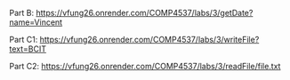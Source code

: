 Part B: https://vfung26.onrender.com/COMP4537/labs/3/getDate?name=Vincent

Part C1: https://vfung26.onrender.com/COMP4537/labs/3/writeFile?text=BCIT

Part C2: https://vfung26.onrender.com/COMP4537/labs/3/readFile/file.txt
